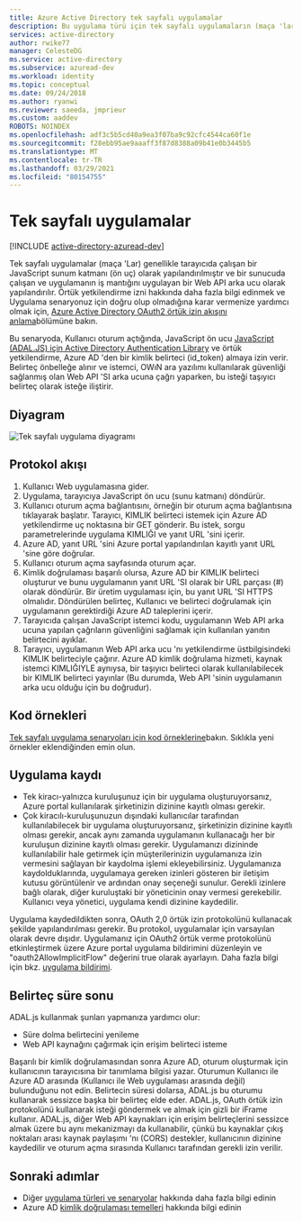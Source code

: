 ```yaml
---
title: Azure Active Directory tek sayfalı uygulamalar
description: Bu uygulama türü için tek sayfalı uygulamaların (maça 'lar) ne olduğunu ve protokol akışı, kayıt ve belirteç süre sonu hakkındaki temel bilgileri açıklar.
services: active-directory
author: rwike77
manager: CelesteDG
ms.service: active-directory
ms.subservice: azuread-dev
ms.workload: identity
ms.topic: conceptual
ms.date: 09/24/2018
ms.author: ryanwi
ms.reviewer: saeeda, jmprieur
ms.custom: aaddev
ROBOTS: NOINDEX
ms.openlocfilehash: adf3c5b5cd40a9ea3f07ba9c92cfc4544ca60f1e
ms.sourcegitcommit: f28ebb95ae9aaaff3f87d8388a09b41e0b3445b5
ms.translationtype: MT
ms.contentlocale: tr-TR
ms.lasthandoff: 03/29/2021
ms.locfileid: "80154755"
---
```

# <a name="single-page-applications"></a>Tek sayfalı uygulamalar

[!INCLUDE [active-directory-azuread-dev](../../../includes/active-directory-azuread-dev.md)]

Tek sayfalı uygulamalar (maça 'Lar) genellikle tarayıcıda çalışan bir JavaScript sunum katmanı (ön uç) olarak yapılandırılmıştır ve bir sunucuda çalışan ve uygulamanın iş mantığını uygulayan bir Web API arka ucu olarak yapılandırılır. Örtük yetkilendirme izni hakkında daha fazla bilgi edinmek ve Uygulama senaryonuz için doğru olup olmadığına karar vermenize yardımcı olmak için, [Azure Active Directory OAuth2 örtük izin akışını anlama](v1-oauth2-implicit-grant-flow.md)bölümüne bakın.

Bu senaryoda, Kullanıcı oturum açtığında, JavaScript ön ucu [JavaScript (ADAL.JS) için Active Directory Authentication Library](https://github.com/AzureAD/azure-activedirectory-library-for-js) ve örtük yetkilendirme, Azure AD 'den bir kimlik belirteci (id_token) almaya izin verir. Belirteç önbelleğe alınır ve istemci, OWıN ara yazılımı kullanılarak güvenliği sağlanmış olan Web API 'SI arka ucuna çağrı yaparken, bu isteği taşıyıcı belirteç olarak isteğe iliştirir.

## <a name="diagram"></a>Diyagram

![Tek sayfalı uygulama diyagramı](./media/authentication-scenarios/single-page-app.png)

## <a name="protocol-flow"></a>Protokol akışı

1. Kullanıcı Web uygulamasına gider.
1. Uygulama, tarayıcıya JavaScript ön ucu (sunu katmanı) döndürür.
1. Kullanıcı oturum açma bağlantısını, örneğin bir oturum açma bağlantısına tıklayarak başlatır. Tarayıcı, KIMLIK belirteci istemek için Azure AD yetkilendirme uç noktasına bir GET gönderir. Bu istek, sorgu parametrelerinde uygulama KIMLIĞI ve yanıt URL 'sini içerir.
1. Azure AD, yanıt URL 'sini Azure portal yapılandırılan kayıtlı yanıt URL 'sine göre doğrular.
1. Kullanıcı oturum açma sayfasında oturum açar.
1. Kimlik doğrulaması başarılı olursa, Azure AD bir KIMLIK belirteci oluşturur ve bunu uygulamanın yanıt URL 'SI olarak bir URL parçası (#) olarak döndürür. Bir üretim uygulaması için, bu yanıt URL 'SI HTTPS olmalıdır. Döndürülen belirteç, Kullanıcı ve belirteci doğrulamak için uygulamanın gerektirdiği Azure AD taleplerini içerir.
1. Tarayıcıda çalışan JavaScript istemci kodu, uygulamanın Web API arka ucuna yapılan çağrıların güvenliğini sağlamak için kullanılan yanıtın belirtecini ayıklar.
1. Tarayıcı, uygulamanın Web API arka ucu 'nı yetkilendirme üstbilgisindeki KIMLIK belirteciyle çağırır. Azure AD kimlik doğrulama hizmeti, kaynak istemci KIMLIĞIYLE aynıysa, bir taşıyıcı belirteci olarak kullanılabilecek bir KIMLIK belirteci yayınlar (Bu durumda, Web API 'sinin uygulamanın arka ucu olduğu için bu doğrudur).

## <a name="code-samples"></a>Kod örnekleri

[Tek sayfalı uygulama senaryoları için kod örneklerine](sample-v1-code.md#single-page-applications)bakın. Sıklıkla yeni örnekler eklendiğinden emin olun.

## <a name="app-registration"></a>Uygulama kaydı

* Tek kiracı-yalnızca kuruluşunuz için bir uygulama oluşturuyorsanız, Azure portal kullanılarak şirketinizin dizinine kayıtlı olması gerekir.
* Çok kiracılı-kuruluşunuzun dışındaki kullanıcılar tarafından kullanılabilecek bir uygulama oluşturuyorsanız, şirketinizin dizinine kayıtlı olması gerekir, ancak aynı zamanda uygulamanın kullanacağı her bir kuruluşun dizinine kayıtlı olması gerekir. Uygulamanızı dizininde kullanılabilir hale getirmek için müşterilerinizin uygulamanıza izin vermesini sağlayan bir kaydolma işlemi ekleyebilirsiniz. Uygulamanıza kaydolduklarında, uygulamaya gereken izinleri gösteren bir iletişim kutusu görüntülenir ve ardından onay seçeneği sunulur. Gerekli izinlere bağlı olarak, diğer kuruluştaki bir yöneticinin onay vermesi gerekebilir. Kullanıcı veya yönetici, uygulama kendi dizinine kaydedilir.

Uygulama kaydedildikten sonra, OAuth 2,0 örtük izin protokolünü kullanacak şekilde yapılandırılması gerekir. Bu protokol, uygulamalar için varsayılan olarak devre dışıdır. Uygulamanız için OAuth2 örtük verme protokolünü etkinleştirmek üzere Azure portal uygulama bildirimini düzenleyin ve "oauth2AllowImplicitFlow" değerini true olarak ayarlayın. Daha fazla bilgi için bkz. [uygulama bildirimi](../develop/reference-app-manifest.md?toc=/azure/active-directory/azuread-dev/toc.json&bc=/azure/active-directory/azuread-dev/breadcrumb/toc.json).

## <a name="token-expiration"></a>Belirteç süre sonu

ADAL.js kullanmak şunları yapmanıza yardımcı olur:

* Süre dolma belirtecini yenileme
* Web API kaynağını çağırmak için erişim belirteci isteme

Başarılı bir kimlik doğrulamasından sonra Azure AD, oturum oluşturmak için kullanıcının tarayıcısına bir tanımlama bilgisi yazar. Oturumun Kullanıcı ile Azure AD arasında (Kullanıcı ile Web uygulaması arasında değil) bulunduğunu not edin. Belirtecin süresi dolarsa, ADAL.js bu oturumu kullanarak sessizce başka bir belirteç elde eder. ADAL.js, OAuth örtük izin protokolünü kullanarak isteği göndermek ve almak için gizli bir iFrame kullanır. ADAL.js, diğer Web API kaynakları için erişim belirteçlerini sessizce almak üzere bu aynı mekanizmayı da kullanabilir, çünkü bu kaynaklar çıkış noktaları arası kaynak paylaşımı 'nı (CORS) destekler, kullanıcının dizinine kaydedilir ve oturum açma sırasında Kullanıcı tarafından gerekli izin verilir.

## <a name="next-steps"></a>Sonraki adımlar

* Diğer [uygulama türleri ve senaryolar](app-types.md) hakkında daha fazla bilgi edinin
* Azure AD [kimlik doğrulaması temelleri](v1-authentication-scenarios.md) hakkında bilgi edinin
